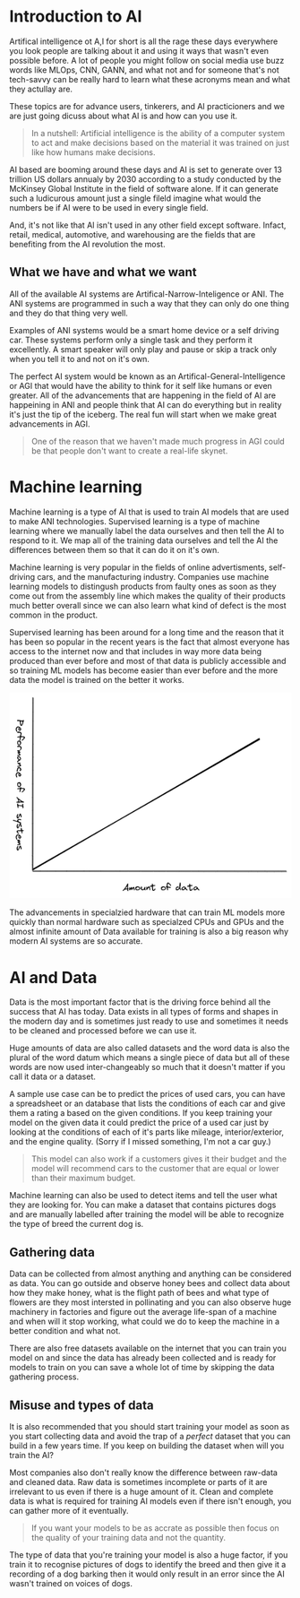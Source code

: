 # Introduction to AI
Artifical intelligence ot A,I for short is all the  rage these days everywhere you look people are talking about it and using it ways that wasn't even possible before. A lot of people you might follow on social media use buzz words like MLOps, CNN, GANN, and what not and for someone that's not tech-savvy can be really hard to learn what these acronyms mean and what they actullay are.

These topics are for advance users, tinkerers, and AI practicioners and we are just going dicuss about what AI is and how can you use it.

> In a nutshell: Artificial intelligence is the ability of a computer system to act and make decisions based on the material it was trained on just like how humans make decisions.

AI based are booming around these days and AI is set to generate over 13 trillion US dollars annualy by 2030 according to a study conducted by the McKinsey Global Institute in the field of software alone. If it can generate such a ludicurous amount just a single fileld imagine what would the numbers be if AI were to be used in every single field.

And, it's not like that AI isn't used in any other field except software. Infact, retail, medical, automotive, and warehousing are the fields that are benefiting from the AI revolution the most.

## What we have and what we want
All of the available AI systems are Artifical-Narrow-Inteligence or ANI. The ANI systems are programmed in such a way that they can only do one thing and they do that thing very well.

Examples of ANI systems would be a smart home device or a self driving car. These systems perform only a single task and they perform it excellently. A smart speaker will only play and pause or skip a track only when you tell it to and not on it's own.

The perfect AI system would be known as an Artifical-General-Intelligence or AGI that would have the ability to think for it self like humans or even greater.  All of the advancements that are happening in the field of AI are happeining in ANI and people think that AI can do everything but in reality it's just the tip of the iceberg. The real fun will start when we make great advancements in AGI.

> One of the reason that we haven't made much progress in AGI could be that people don't want to create a real-life skynet.

# Machine learning
Machine learning is a type of AI that is used to train AI models that are used to make ANI technologies. Supervised learning is a type of machine learning where we manually label the data ourselves and then tell the AI to respond to it. We  map all of the training data ourselves and tell the AI the differences between them so that it can do it on it's own.

Machine learning is very popular in the fields of online advertisments, self-driving cars, and the manufacturing industry. Companies use machine learning models to distingush products from faulty ones as soon as they come out from the assembly line which makes the quality of their products much better overall since we can also learn what kind of defect is the most common in the product.

Supervised learning has been around for a long time and the reason that it has been so popular in the recent years is the fact that almost everyone has access to the internet now and that includes in way more data being produced than ever before and most of that data is publicly accessible and so training ML models has become easier than ever before and the more data the model is trained on the better it works.

![progress of AI systems](assets/progress-ml.png)

The advancements in specialzied hardware that can train ML models more quickly than normal hardware such as specialzed CPUs and GPUs and the almost infinite amount of Data available for training is also a big reason why modern AI systems are so accurate. 

# AI and Data
Data is the most important factor that is the driving force behind all the success that AI has today. Data exists in all types of forms and shapes in the modern day and is sometimes just ready to use and sometimes it needs to be cleaned and processed before we can use it.

Huge amounts of data are also called datasets and the word data is also the plural of the word datum which means a single piece of data but all of these words are now used inter-changeably so much that it doesn't matter if you call it data or a dataset.

A sample use case can be to predict the prices of used cars, you can have a spreadsheet or an database that lists the conditions of each car and give them a rating a based on the given conditions. If you keep training your model on the given data it could predict the price of a used car just by looking at the conditions of each of it's parts like mileage, interior/exterior, and the engine quality. (Sorry if I missed something, I'm not a car guy.)

> This model can also work if a customers gives it their budget and the model will recommend cars to the customer  that are equal or lower than their maximum budget.

Machine learning can also be used to detect items and tell the user what they are looking for. You can make a dataset that contains pictures dogs and are manually labelled after training the model will be able to recognize the type of breed the current dog is.

## Gathering data
Data can be collected from almost anything and anything can be considered as data. You can go outside and observe honey bees and collect data about how they make honey, what is the flight path of bees and what type of flowers are they most intersted in pollinating and you can also observe huge machinery in factories and figure out the average life-span of a machine and when will it stop working, what could we do to keep the machine in a better condition and what not.

There are also free datasets available on the internet that you can train you model on and since the data has already been collected and is ready for models to train on you can save a whole lot of time by skipping the data gathering process.

## Misuse and types of data
It is also recommended that you should start training your model as soon as you start collecting data and avoid the trap of a *perfect* dataset that you can build in a few years time. If you keep on building the dataset when will you train the AI?

Most companies also don't really know the difference between raw-data and cleaned data. Raw data is sometimes incomplete or parts of it are irrelevant to us even if there is a huge amount of it. Clean and complete data is what is required for training AI models even if there isn't enough, you can gather more of it eventually.

> If you want your models to be as accrate as possible then focus on the quality of your training data and not the quantity.

The type of data that you're training your model is also a huge factor, if you train it to recognise pictures of dogs to identify the breed and then give it a recording of a dog barking then it would only result in an error since the AI wasn't trained on voices of dogs.
